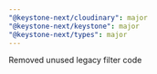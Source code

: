 ```yaml
---
"@keystone-next/cloudinary": major
"@keystone-next/keystone": major
"@keystone-next/types": major
---
```


Removed unused legacy filter code
